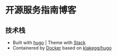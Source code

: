 # 开源服务指南博客

## 技术栈

- Built with [hugo](https://gohugo.io/) | Theme with [Stack](https://github.com/CaiJimmy/hugo-theme-stack)
- Containered by [Docker](https://www.docker.com/) based on [klakegg/hugo](https://hub.docker.com/r/klakegg/hugo/)